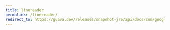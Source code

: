 ```yaml
---
title: linereader
permalink: /linereader/
redirect_to: https://guava.dev/releases/snapshot-jre/api/docs/com/google/common/io/LineReader.html
---
```

